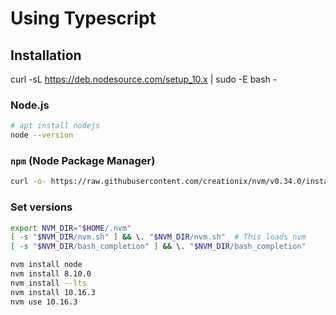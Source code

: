 # Using Typescript

## Installation

curl -sL https://deb.nodesource.com/setup_10.x | sudo -E bash -

### Node.js
```bash
# apt install nodejs
node --version
```

### `npm` (Node Package Manager)
```bash
curl -o- https://raw.githubusercontent.com/creationix/nvm/v0.34.0/install.sh | bash
```

### Set versions

```bash
export NVM_DIR="$HOME/.nvm"
[ -s "$NVM_DIR/nvm.sh" ] && \. "$NVM_DIR/nvm.sh"  # This loads nvm
[ -s "$NVM_DIR/bash_completion" ] && \. "$NVM_DIR/bash_completion"

nvm install node
nvm install 8.10.0
nvm install --lts
nvm install 10.16.3
nvm use 10.16.3
```